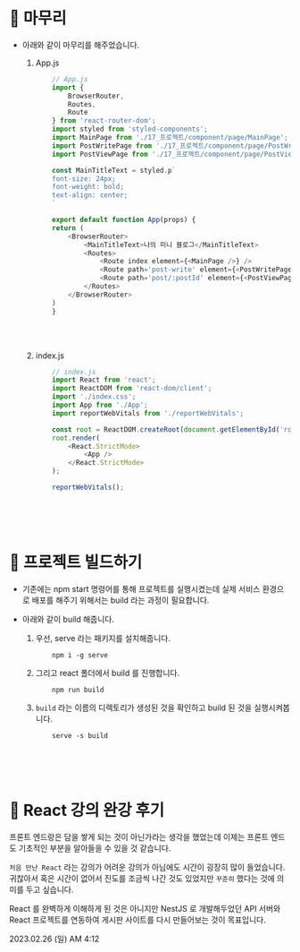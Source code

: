 # 🔔 마무리

- 아래와 같이 마무리를 해주었습니다.

    1. App.js 
        ```js
            // App.js
            import {
                BrowserRouter,
                Routes,
                Route
            } from 'react-router-dom';
            import styled from 'styled-components';
            import MainPage from './17_프로젝트/component/page/MainPage';
            import PostWritePage from './17_프로젝트/component/page/PostWritePage';
            import PostViewPage from './17_프로젝트/component/page/PostViewPage';

            const MainTitleText = styled.p`
            font-size: 24px;
            font-weight: bold;
            text-align: center;
            `

            export default function App(props) {
            return (
                <BrowserRouter>
                    <MainTitleText>나의 미니 블로그</MainTitleText>
                    <Routes>
                        <Route index element={<MainPage />} />
                        <Route path='post-write' element={<PostWritePage />} />
                        <Route path='post/:postId' element={<PostViewPage />} />
                    </Routes>
                </BrowserRouter>
            )
            }
        ```
        <br/><br/>

    2. index.js
        ```js
            // index.js
            import React from 'react';
            import ReactDOM from 'react-dom/client';
            import './index.css';
            import App from './App';
            import reportWebVitals from './reportWebVitals';

            const root = ReactDOM.createRoot(document.getElementById('root'));
            root.render(
                <React.StrictMode>
                    <App />
                </React.StrictMode>
            );

            reportWebVitals();
        ```
        <br/><br/><br/>


# 🔔 프로젝트 빌드하기

- 기존에는 npm start 명령어를 통해 프로젝트를 실행시켰는데 실제 서비스 환경으로 배포를 해주기 위해서는 build 라는 과정이 필요합니다.

- 아래와 같이 build 해줍니다.
    
    1. 우선, serve 라는 패키지를 설치해줍니다.
        ```
            npm i -g serve
        ```

    2. 그리고 react 폴더에서 build 를 진행합니다.
        ```
            npm run build
        ```

    3. `build` 라는 이름의 디렉토리가 생성된 것을 확인하고 build 된 것을 실행시켜봅니다.
        ```
            serve -s build
        ```
    <br/><br/><br/>


# 🔔 React 강의 완강 후기

프론트 엔드랑은 담을 쌓게 되는 것이 아닌가라는 생각을 했었는데 이제는 프론트 엔드도 기초적인 부분을 알아들을 수 있을 것 같습니다.

`처음 만난 React` 라는 강의가 어려운 강의가 아님에도 시간이 굉장히 많이 들었습니다. 귀찮아서 혹은 시간이 없어서 진도를 조금씩 나간 것도 있었지만 `꾸준히` 했다는 것에 의미를 두고 싶습니다.

React 를 완벽하게 이해하게 된 것은 아니지만 NestJS 로 개발해두었던 API 서버와 React 프로젝트를 연동하여 게시판 사이트를 다시 만들어보는 것이 목표입니다. 

2023.02.26 (일)
AM 4:12